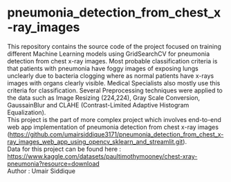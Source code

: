 # pneumonia_detection_from_chest_x-ray_images
This repository contains the source code of the project focused on training different Machine Learning models using GridSearchCV for pneumonia detection from chest x-ray images. Most probable classification criteria is that patients with pneumonia have foggy images of exposing lungs unclearly due to bacteria clogging where as normal patients have x-rays images with organs clearly visible. Medical Specialists also mostly use this criteria for classification. Several Preprocessing techniques were applied to the data such as Image Resizing (224,224), Gray Scale Conversion, GaussainBlur and CLAHE (Contrast-Limited Adaptive Histogram Equalization).
<br>
This project is the part of more complex project which involves end-to-end web app implementation of pneumonia detection from chest x-ray images (https://github.com/umairsiddique3171/pneumonia_detection_from_chest_x-ray_images_web_app_using_opencv_sklearn_and_streamlit.git). 
<br>
Data for this project can be found here : https://www.kaggle.com/datasets/paultimothymooney/chest-xray-pneumonia?resource=download
<br>
Author : Umair Siddique
